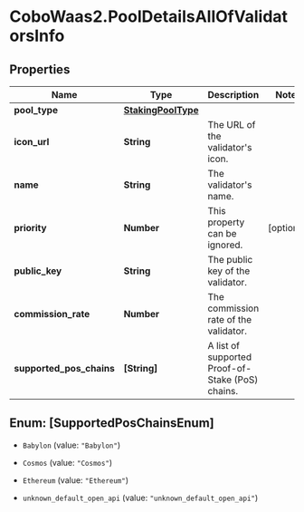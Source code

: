 # CoboWaas2.PoolDetailsAllOfValidatorsInfo

## Properties

Name | Type | Description | Notes
------------ | ------------- | ------------- | -------------
**pool_type** | [**StakingPoolType**](StakingPoolType.md) |  | 
**icon_url** | **String** | The URL of the validator&#39;s icon. | 
**name** | **String** | The validator&#39;s name. | 
**priority** | **Number** | This property can be ignored. | [optional] 
**public_key** | **String** | The public key of the validator. | 
**commission_rate** | **Number** | The commission rate of the validator. | 
**supported_pos_chains** | **[String]** | A list of supported Proof-of-Stake (PoS) chains. | 



## Enum: [SupportedPosChainsEnum]


* `Babylon` (value: `"Babylon"`)

* `Cosmos` (value: `"Cosmos"`)

* `Ethereum` (value: `"Ethereum"`)

* `unknown_default_open_api` (value: `"unknown_default_open_api"`)




